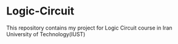 # Logic-Circuit
This repository contains my project for Logic Circuit course in Iran University of Technology(IUST)